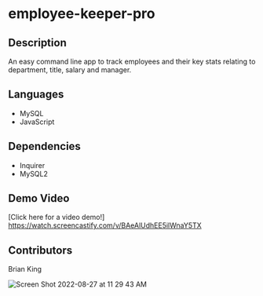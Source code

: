 # employee-keeper-pro

## Description
An easy command line app to track employees and their key stats relating to department, title, salary and manager.

## Languages
* MySQL
* JavaScript

## Dependencies
* Inquirer
* MySQL2

## Demo Video
[Click here for a video demo!] https://watch.screencastify.com/v/BAeAlUdhEE5ilWnaY5TX

## Contributors
Brian King

![Screen Shot 2022-08-27 at 11 29 43 AM](https://user-images.githubusercontent.com/104585768/187036881-93663ccd-80bb-4f9e-987b-f5d51a287fc2.png)

